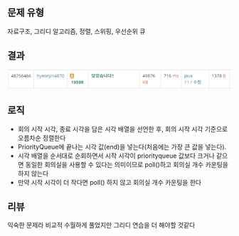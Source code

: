 ## 문제 유형
자료구조, 그리디 알고리즘, 정렬, 스위핑, 우선순위 큐
## 결과
![img.png](img.png)
## 로직
- 회의 시작 시각, 종료 시각을 담은 시각 배열을 선언한 후, 회의 시작 시각 기준으로 오름차순 정렬한다
- PriorityQueue에 끝나는 시각 값(end)을 넣는다(처음에는 가장 큰 값을 넣는다).
- 시각 배열을 순서대로 순회하면서 시작 시각이 priorityqueue 값보다 크거나 같으면 동일한 회의실을 사용할 수 있다는 의미이므로 poll()하고 회의실 개수 카운팅을 하지 않는다
- 만약 시작 시각이 더 작다면 poll() 하지 않고 회의실 개수 카운팅을 한다
## 리뷰
익숙한 문제라 비교적 수월하게 풀었지만
그리디 연습을 더 해야할 것같다